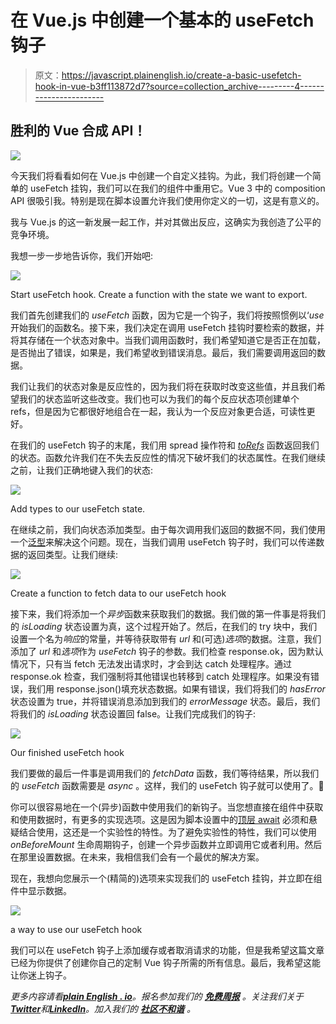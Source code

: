 # 在 Vue.js 中创建一个基本的 useFetch 钩子

> 原文：<https://javascript.plainenglish.io/create-a-basic-usefetch-hook-in-vue-b3ff113872d7?source=collection_archive---------4----------------------->

## 胜利的 Vue 合成 API！

![](img/0bf27926880c79d4c135422e0fad0ff9.png)

今天我们将看看如何在 Vue.js 中创建一个自定义挂钩。为此，我们将创建一个简单的 useFetch 挂钩，我们可以在我们的组件中重用它。Vue 3 中的 composition API 很吸引我。特别是现在脚本设置允许我们使用你定义的一切，这是有意义的。

我与 Vue.js 的这一新发展一起工作，并对其做出反应，这确实为我创造了公平的竞争环境。

我想一步一步地告诉你，我们开始吧:

![](img/2d75fa78df117c55f9b3e8f4a70fa162.png)

Start useFetch hook. Create a function with the state we want to export.

我们首先创建我们的 *useFetch* 函数，因为它是一个钩子，我们将按照惯例以‘*use*开始我们的函数名。接下来，我们决定在调用 useFetch 挂钩时要检索的数据，并将其存储在一个状态对象中。当我们调用函数时，我们希望知道它是否正在加载，是否抛出了错误，如果是，我们希望收到错误消息。最后，我们需要调用返回的数据。

我们让我们的状态对象是反应性的，因为我们将在获取时改变这些值，并且我们希望我们的状态监听这些改变。我们也可以为我们的每个反应状态项创建单个 refs，但是因为它都很好地组合在一起，我认为一个反应对象更合适，可读性更好。

在我们的 useFetch 钩子的末尾，我们用 spread 操作符和 [*toRefs*](https://vuejs.org/api/reactivity-utilities.html#torefs) 函数返回我们的状态。函数允许我们在不失去反应性的情况下破坏我们的状态属性。在我们继续之前，让我们正确地键入我们的状态:

![](img/7c9b7420cab507c95c863383f55e0059.png)

Add types to our useFetch state.

在继续之前，我们向状态添加类型。由于每次调用我们返回的数据不同，我们使用一个[泛型](https://www.typescriptlang.org/docs/handbook/2/generics.html)来解决这个问题。现在，当我们调用 useFetch 钩子时，我们可以传递数据的返回类型。让我们继续:

![](img/94f83dc33e27b47a89bd6b464416ed2e.png)

Create a function to fetch data to our useFetch hook

接下来，我们将添加一个*异步*函数来获取我们的数据。我们做的第一件事是将我们的 *isLoading* 状态设置为真，这个过程开始了。然后，在我们的 try 块中，我们设置一个名为*响应*的常量，并等待获取带有 *url* 和(可选)*选项*的数据。注意，我们添加了 *url* 和*选项*作为 *useFetch* 钩子的参数。我们检查 response.ok，因为默认情况下，只有当 fetch 无法发出请求时，才会到达 catch 处理程序。通过 response.ok 检查，我们强制将其他错误也转移到 catch 处理程序。如果没有错误，我们用 response.json()填充状态数据。如果有错误，我们将我们的 *hasError* 状态设置为 true，并将错误消息添加到我们的 *errorMessage* 状态。最后，我们将我们的 *isLoading* 状态设置回 false。让我们完成我们的钩子:

![](img/2ac5fee22e1ea4a35dd525c061e19146.png)

Our finished useFetch hook

我们要做的最后一件事是调用我们的 *fetchData* 函数，我们等待结果，所以我们的 *useFetch* 函数需要是 *async* 。这样，我们的 useFetch 钩子就可以使用了。🎉

你可以很容易地在一个(异步)函数中使用我们的新钩子。当您想直接在组件中获取和使用数据时，有更多的实现选项。这是因为脚本设置中的[顶层 await](https://vuejs.org/api/sfc-script-setup.html#top-level-await) 必须和悬疑结合使用，这还是一个实验性的特性。为了避免实验性的特性，我们可以使用 *onBeforeMount* 生命周期钩子，创建一个异步函数并立即调用它或者利用。然后在那里设置数据。在未来，我相信我们会有一个最优的解决方案。

现在，我想向您展示一个(精简的)选项来实现我们的 useFetch 挂钩，并立即在组件中显示数据。

![](img/8808c5898b2b7bba7cf560e8312f5190.png)

a way to use our useFetch hook

我们可以在 useFetch 钩子上添加缓存或者取消请求的功能，但是我希望这篇文章已经为你提供了创建你自己的定制 Vue 钩子所需的所有信息。最后，我希望这能让你迷上钩子。

*更多内容请看*[***plain English . io***](https://plainenglish.io/)*。报名参加我们的* [***免费周报***](http://newsletter.plainenglish.io/) *。关注我们关于*[***Twitter***](https://twitter.com/inPlainEngHQ)*和*[***LinkedIn***](https://www.linkedin.com/company/inplainenglish/)*。加入我们的* [***社区不和谐***](https://discord.gg/GtDtUAvyhW) *。*